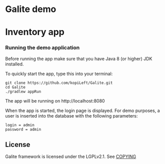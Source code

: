 # Galite demo 

# Inventory app
### Running the demo application
Before running the app make sure that you have Java 8 (or higher) JDK installed.

To quickly start the app, type this into your terminal:
```
git clone https://github.com/kopiLeft/Galite.git
cd Galite
./gradlew appRun
```

The app will be running on http://localhost:8080

When the app is started, the login page is displayed. For demo purposes, a user is inserted into the database with the following parameters:
```
login = admin
password = admin
```

## License

Galite framework is licensed under the LGPLv2.1. See [COPYING](COPYING)

